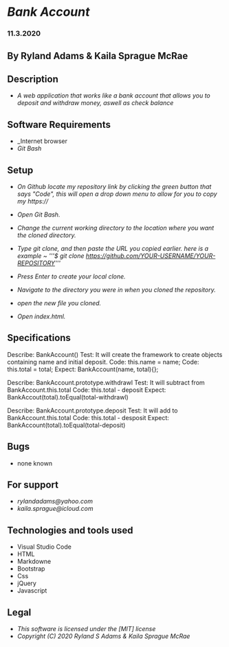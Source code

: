 # _Bank Account_
### 11.3.2020
## By Ryland Adams & Kaila Sprague McRae
## Description 
* _A web application that works like a bank account that allows you to deposit and withdraw money, aswell as check balance_

## Software Requirements
* _Internet browser
* _Git Bash_

## Setup 
* _On Github locate my repository link by clicking the green button that says "Code", this will open a drop down menu to allow for you to copy my https://_

* _Open Git Bash._ 

* _Change the current working directory to the location where you want the cloned directory._

* _Type git clone, and then paste the URL you copied earlier. here is a example ~ '''$ git clone https://github.com/YOUR-USERNAME/YOUR-REPOSITORY'''_

* _Press Enter to create your local clone._

* _Navigate to the directory you were in when you cloned the repository._

* _open the new file you cloned._

* _Open index.html._

## Specifications

Describe: BankAccount()
Test:   It will create the framework to create objects containing name and initial deposit.
Code:   this.name = name;
Code:   this.total = total;
Expect: BankAccount(name, total){};

Describe: BankAccount.prototype.withdrawl
Test:   It will subtract from BankAccount.this.total
Code:   this.total - deposit
Expect: BankAccout(total).toEqual(total-withdrawl)

Describe: BankAccount.prototype.deposit
Test:   It will add to BankAccount.this.total
Code:   this.total - desposit
Expect: BankAccount(total).toEqual(total-deposit)

## Bugs
* none known

## For support
* _rylandadams@yahoo.com_
* _kaila.sprague@icloud.com_

## Technologies and tools used

- Visual Studio Code
- HTML
- Markdowne
- Bootstrap
- Css
- jQuery
- Javascript

## Legal 
* _This software is licensed under the [MIT] license_
* _Copyright (C) 2020 Ryland S Adams & Kaila Sprague McRae_

